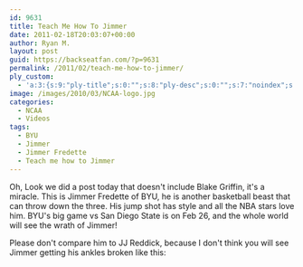 ```yaml
---
id: 9631
title: Teach Me How To Jimmer
date: 2011-02-18T20:03:07+00:00
author: Ryan M.
layout: post
guid: https://backseatfan.com/?p=9631
permalink: /2011/02/teach-me-how-to-jimmer/
ply_custom:
  - 'a:3:{s:9:"ply-title";s:0:"";s:8:"ply-desc";s:0:"";s:7:"noindex";s:0:"";}'
image: /images/2010/03/NCAA-logo.jpg
categories:
  - NCAA
  - Videos
tags:
  - BYU
  - Jimmer
  - Jimmer Fredette
  - Teach me how to Jimmer
---
```


<div class="entry">
  <p>
    Oh, Look we did a post today that doesn't include Blake Griffin, it's a miracle. This is Jimmer Fredette of BYU, he is another basketball beast that can throw down the three. His jump shot has style and all the NBA stars love him. BYU's big game vs San Diego State is on Feb 26, and the whole world will see the wrath of Jimmer!
  </p>

  <p>
  </p>

  <p>
    Please don't compare him to JJ Reddick, because I don't think you will see Jimmer getting his ankles broken like this:
  </p>

  <p>
  </p>
</div>

